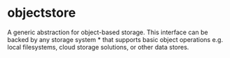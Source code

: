 # objectstore
A generic abstraction for object-based storage. This interface can be backed by any storage system  * that supports basic object operations e.g. local filesystems, cloud storage solutions, or other data stores.
